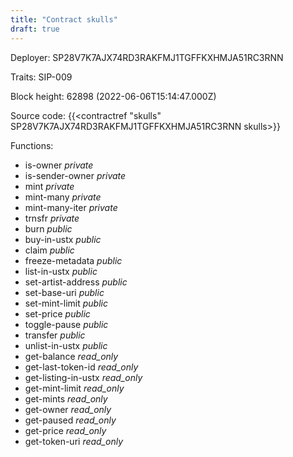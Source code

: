 ```yaml
---
title: "Contract skulls"
draft: true
---
```

Deployer: SP28V7K7AJX74RD3RAKFMJ1TGFFKXHMJA51RC3RNN

Traits:
SIP-009 



Block height: 62898 (2022-06-06T15:14:47.000Z)

Source code: {{<contractref "skulls" SP28V7K7AJX74RD3RAKFMJ1TGFFKXHMJA51RC3RNN skulls>}}

Functions:

* is-owner _private_
* is-sender-owner _private_
* mint _private_
* mint-many _private_
* mint-many-iter _private_
* trnsfr _private_
* burn _public_
* buy-in-ustx _public_
* claim _public_
* freeze-metadata _public_
* list-in-ustx _public_
* set-artist-address _public_
* set-base-uri _public_
* set-mint-limit _public_
* set-price _public_
* toggle-pause _public_
* transfer _public_
* unlist-in-ustx _public_
* get-balance _read_only_
* get-last-token-id _read_only_
* get-listing-in-ustx _read_only_
* get-mint-limit _read_only_
* get-mints _read_only_
* get-owner _read_only_
* get-paused _read_only_
* get-price _read_only_
* get-token-uri _read_only_
